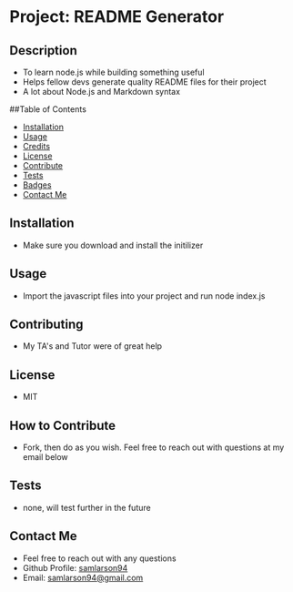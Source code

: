 
  # Project: README Generator
  
  ## Description 
  - To learn node.js while building something useful
  - Helps fellow devs generate quality README files for their project
  - A lot about Node.js and Markdown syntax

  ##Table of Contents
  - [Installation](#installation)
  - [Usage](#usage)
  - [Credits](#credits)
  - [License](#license)
  - [Contribute](#contribute)
  - [Tests](#tests)
  - [Badges](#badges)
  - [Contact Me](#questions)

  ## Installation <a name="installation"></a>
  - Make sure you download and install the initilizer 

  ## Usage <a name="usage"></a>
  - Import the javascript files into your project and run node index.js

  ## Contributing <a name="credits"></a>
  - My TA's and Tutor were of great help

  ## License <a name="license"></a>
  - MIT
  
  ## How to Contribute <a name="constribute"></a>
  - Fork, then do as you wish.  Feel free to reach out with questions at my email below

  ## Tests <a name="tests"></a>
  - none, will test further in the future

  ## Contact Me <a name="questions"></a>
  - Feel free to reach out with any questions
  - Github Profile: [samlarson94](https://github.com/samlarson94)
  - Email: [samlarson94@gmail.com](mailto:samlarson94@gmail.com)

